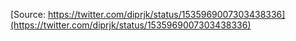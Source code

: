 [Source: https://twitter.com/diprjk/status/1535969007303438336](https://twitter.com/diprjk/status/1535969007303438336)